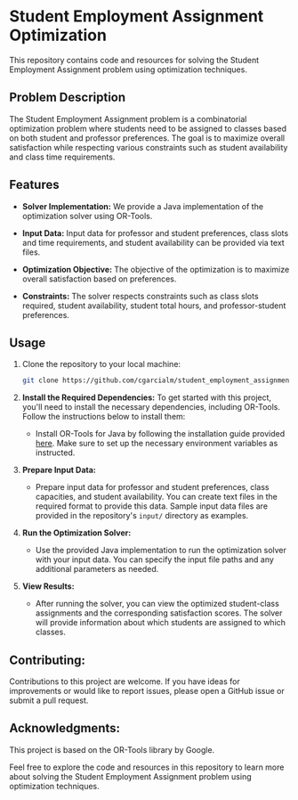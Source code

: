 # Student Employment Assignment Optimization

This repository contains code and resources for solving the Student Employment Assignment problem using optimization techniques.

## Problem Description

The Student Employment Assignment problem is a combinatorial optimization problem where students need to be assigned to classes based on both student and professor preferences. The goal is to maximize overall satisfaction while respecting various constraints such as student availability and class time requirements.

## Features

- **Solver Implementation:** We provide a Java implementation of the optimization solver using OR-Tools.

- **Input Data:** Input data for professor and student preferences, class slots and time requirements, and student availability can be provided via text files.

- **Optimization Objective:** The objective of the optimization is to maximize overall satisfaction based on preferences.

- **Constraints:** The solver respects constraints such as class slots required, student availability, student total hours, and professor-student preferences.

## Usage

1. Clone the repository to your local machine:

   ```bash
   git clone https://github.com/cgarcialm/student_employment_assignment.git

2. **Install the Required Dependencies:** To get started with this project, you'll need to install the necessary dependencies, including OR-Tools. Follow the instructions below to install them:

   - Install OR-Tools for Java by following the installation guide provided [here](https://developers.google.com/optimization/install). Make sure to set up the necessary environment variables as instructed.

3. **Prepare Input Data:**

   - Prepare input data for professor and student preferences, class capacities, and student availability. You can create text files in the required format to provide this data. Sample input data files are provided in the repository's `input/` directory as examples.

4. **Run the Optimization Solver:**

   - Use the provided Java implementation to run the optimization solver with your input data. You can specify the input file paths and any additional parameters as needed.

5. **View Results:**

   - After running the solver, you can view the optimized student-class assignments and the corresponding satisfaction scores. The solver will provide information about which students are assigned to which classes.

## Contributing:

Contributions to this project are welcome. If you have ideas for improvements or would like to report issues, please open a GitHub issue or submit a pull request.

## Acknowledgments:

This project is based on the OR-Tools library by Google.

Feel free to explore the code and resources in this repository to learn more about solving the Student Employment Assignment problem using optimization techniques.
